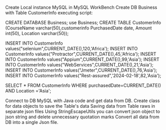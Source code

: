 Create Local instance MySQL in MySQL WorkBench
Create DB Business with Table CustomerInfo executing script:

CREATE DATABASE Business;
use Business;
CREATE TABLE CustomerInfo
(CourseName varchar(50),customerinfo
PurchasedDate date,
Amount int(50),
Location varchar(50));

INSERT INTO CustomerInfo values("selenium",CURRENT_DATE(),120,'Africa');
INSERT INTO CustomerInfo values("Protractor",CURRENT_DATE(),45,'Africa');
INSERT INTO CustomerInfo values("Appium",CURRENT_DATE(),99,'Asia');
INSERT INTO CustomerInfo values("WebServices",CURRENT_DATE(),21,'Asia');
INSERT INTO CustomerInfo values("Jmeter",CURRENT_DATE(),76,'Asia');
INSERT INTO CustomerInfo values("Rest-assured",'2024-02-18',82,'Asia');

SELECT * FROM CustomerInfo WHERE purchasedDate=CURRENT_DATE() AND Location ='Asia';

Connect to DB MySQL with Java code and get data from DB.
Create class for data objects to save the Table's data
Saving data from Table raws in separate json files
Using StringEscapeUtils you can convert json object to json string and delete unnecessary quotation marks
Convert all data from DB into a single Json file.
